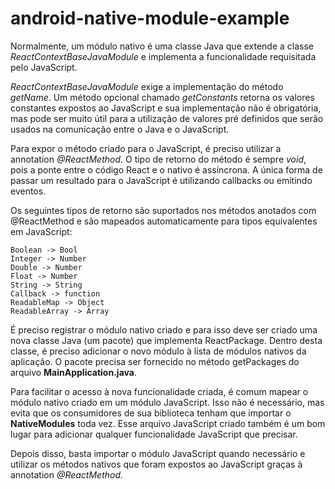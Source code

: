 # android-native-module-example

Normalmente, um módulo nativo é uma classe Java que extende a classe _ReactContextBaseJavaModule_ e implementa a funcionalidade requisitada pelo JavaScript.

_ReactContextBaseJavaModule_ exige a implementação do método _getName_. Um método opcional chamado _getConstants_ retorna os valores constantes expostos ao JavaScript e sua implementação não é obrigatória, mas pode ser muito útil para a utilização de valores pré definidos que serão usados na comunicação entre o Java e o JavaScript.

Para expor o método criado para o JavaScript, é preciso utilizar a annotation *@ReactMethod*. O tipo de retorno do método é sempre _void_, pois a ponte entre o código React e o nativo é assíncrona. A única forma de passar um resultado para o JavaScript é utilizando callbacks ou emitindo eventos.

Os seguintes tipos de retorno são suportados nos métodos anotados com @ReactMethod e são mapeados automaticamente para tipos equivalentes em JavaScript:

```
Boolean -> Bool
Integer -> Number
Double -> Number
Float -> Number
String -> String
Callback -> function
ReadableMap -> Object
ReadableArray -> Array
```

É preciso registrar o módulo nativo criado e para isso deve ser criado uma nova classe Java (um pacote) que implementa ReactPackage. Dentro desta classe, é preciso adicionar o novo módulo à lista de módulos nativos da aplicação. O pacote precisa ser fornecido no método getPackages do arquivo **MainApplication.java**.

Para facilitar o acesso à nova funcionalidade criada, é comum mapear o módulo nativo criado em um módulo JavaScript. Isso não é necessário, mas evita que os consumidores de sua biblioteca tenham que importar o **NativeModules** toda vez. Esse arquivo JavaScript criado também é um bom lugar para adicionar qualquer funcionalidade JavaScript que precisar.

Depois disso, basta importar o módulo JavaScript quando necessário e utilizar os métodos nativos que foram expostos ao JavaScript graças à annotation *@ReactMethod*.

